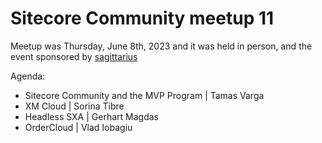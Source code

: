 # Sitecore Community meetup 11

Meetup was Thursday, June 8th, 2023 and it was held in person, and the event sponsored by [sagittarius](https://sagittarius.agency/)

Agenda:

- Sitecore Community and the MVP Program | Tamas Varga
- XM Cloud | Sorina Tibre
- Headless SXA | Gerhart Magdas
- OrderCloud | Vlad Iobagiu
